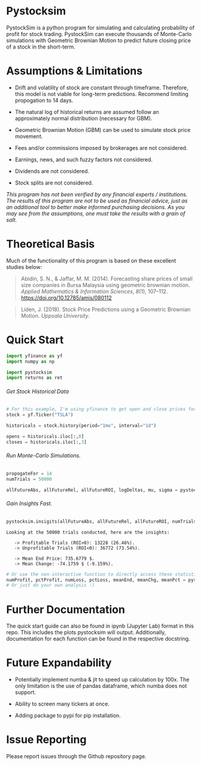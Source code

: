 # Pystocksim

PystockSim is a python program for simulating and calculating probability of profit for stock trading. PystockSim can execute thousands of Monte-Carlo simulations with Geometric Brownian Motion to predict future closing price of a stock in the short-term.

# Assumptions & Limitations

- Drift and volatility of stock are constant through timeframe. Therefore, this model is not viable for long-term predictions. Recommend limiting propogation to 14 days.

- The natural log of historical returns are assumed follow an approximately normal distribution (necessary for GBM).

- Geometric Brownian Motion (GBM) can be used to simulate stock price movement.

- Fees and/or commissions imposed by brokerages are not considered.

- Earnings, news, and such fuzzy factors not considered.

- Dividends are not considered.

- Stock splits are not considered.

*This program has not been verified by any financial experts / institutions. The results of this program are not to be used as financial advice, just as an additional tool to better make informed purchasing decisions. As you may see from the assumptions, one must take the results with a grain of salt.*

# Theoretical Basis

Much of the functionality of this program is based on these excellent studies below:

> Abidin, S. N., & Jaffar, M. M. (2014). Forecasting share prices of small size companies in Bursa Malaysia using geometric brownian motion. *Applied Mathematics & Information Sciences*, *8*(1), 107–112. https://doi.org/10.12785/amis/080112

> Liden, J. (2018). Stock Price Predictions using a Geometric Brownian Motion. *Uppsala University*.

# Quick Start

```python
import yfinance as yf
import numpy as np

import pystocksim
import returns as ret
```

###### Get Stock Historical Data

```python
# For this example, I'm using yfinance to get open and close prices for Tesla stock.
stock = yf.Ticker("TSLA")
```

```python
historicals = stock.history(period="1mo", interval="1d")
```

```python
opens = historicals.iloc[:,0]
closes = historicals.iloc[:,3]
```

###### Run Monte-Carlo Simulations.

```python
propogateFor = 14
numTrials = 50000

allFutureAbs, allFutureRel, allFutureROI, logDeltas, mu, sigma = pystocksim.evaluate(opens, closes, propogateFor, numTrials)
```

###### Gain Insights Fast.

```python
pystocksim.insigits(allFutureAbs, allFutureRel, allFutureROI, numTrials, propogateFor)![png](output_7_0.png)
```

```
Looking at the 50000 trials conducted, here are the insights:

   -> Profitable Trials (ROI>0): 13228 (26.46%).
   -> Unprofitable Trials (ROI<0): 36772 (73.54%).

   -> Mean End Price: 735.6779 $.
   -> Mean Change: -74.1759 $ (-9.159%).
```

```python
# Or use the non-interactive function to directly access these statistics:
numProfit, pctProfit, numLoss, pctLoss, meanEnd, meanChg, meanPct = pystocksim.stats(allFutureAbs, allFutureRel, allFutureROI, numTrials, propogateFor)
# Or just do your own analysis :)
```

# Further Documentation

The quick start guide can also be found in ipynb (Jupyter Lab) format in this repo. This includes the plots pystocksim will output. Additionally, documentation for each function can be found in the respective docstring.

# Future Expandability

- Potentially implement numba & jit to speed up calculation by 100x. The only limitation is the use of pandas dataframe, which numba does not support.

- Ability to screen many tickers at once.

- Adding package to pypi for pip installation.

# Issue Reporting

Please report issues through the Github repository page.
